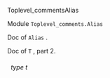 Toplevel_commentsAlias

 Module  `` Toplevel_comments.Alias `` 


Doc of  `` Alias `` .



Doc of  `` T `` , part 2.

<a id="type-t"></a>
###### &nbsp; type t

